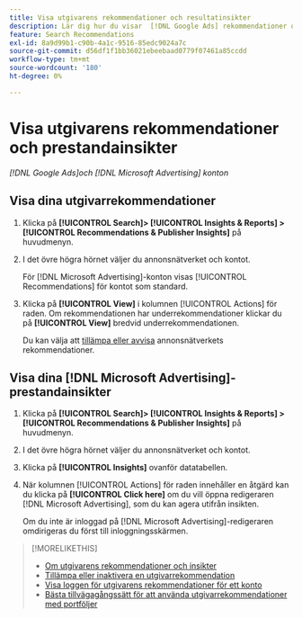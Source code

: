 ```yaml
---
title: Visa utgivarens rekommendationer och resultatinsikter
description: Lär dig hur du visar  [!DNL Google Ads] rekommendationer och [!DNL Microsoft Advertising] prestandainsikter för dina annonsnätverkskonton.
feature: Search Recommendations
exl-id: 8a9d99b1-c90b-4a1c-9516-85edc9024a7c
source-git-commit: d56df1f1bb36021ebeebaad0779f07461a85ccdd
workflow-type: tm+mt
source-wordcount: '180'
ht-degree: 0%

---
```


# Visa utgivarens rekommendationer och prestandainsikter

*[!DNL Google Ads]och [!DNL Microsoft Advertising] konton*

## Visa dina utgivarrekommendationer

1. Klicka på **[!UICONTROL Search]> [!UICONTROL Insights & Reports] >[!UICONTROL Recommendations & Publisher Insights]** på huvudmenyn.

1. I det övre högra hörnet väljer du annonsnätverket och kontot.

   För [!DNL Microsoft Advertising]-konton visas [!UICONTROL Recommendations] för kontot som standard.

1. Klicka på **[!UICONTROL View]** i kolumnen [!UICONTROL Actions] för raden. Om rekommendationen har underrekommendationer klickar du på **[!UICONTROL View]** bredvid underrekommendationen.

   Du kan välja att [tillämpa eller avvisa](recommendation-apply-dismiss.md) annonsnätverkets rekommendationer.

## Visa dina [!DNL Microsoft Advertising]-prestandainsikter

1. Klicka på **[!UICONTROL Search]> [!UICONTROL Insights & Reports] >[!UICONTROL Recommendations & Publisher Insights]** på huvudmenyn.

1. I det övre högra hörnet väljer du annonsnätverket och kontot.

1. Klicka på **[!UICONTROL Insights]** ovanför datatabellen.

1. När kolumnen [!UICONTROL Actions] för raden innehåller en åtgärd kan du klicka på **[!UICONTROL Click here]** om du vill öppna redigeraren [!DNL Microsoft Advertising], som du kan agera utifrån insikten.

   Om du inte är inloggad på [!DNL Microsoft Advertising]-redigeraren omdirigeras du först till inloggningsskärmen.

>[!MORELIKETHIS]
>
>* [Om utgivarens rekommendationer och insikter ](recommendation-support.md)
>* [Tillämpa eller inaktivera en utgivarrekommendation](recommendation-apply-dismiss.md)
>* [Visa loggen för utgivarens rekommendationer för ett konto](recommendation-view-log.md)
>* [Bästa tillvägagångssätt för att använda utgivarrekommendationer med portföljer](recommendation-best-practices.md)
